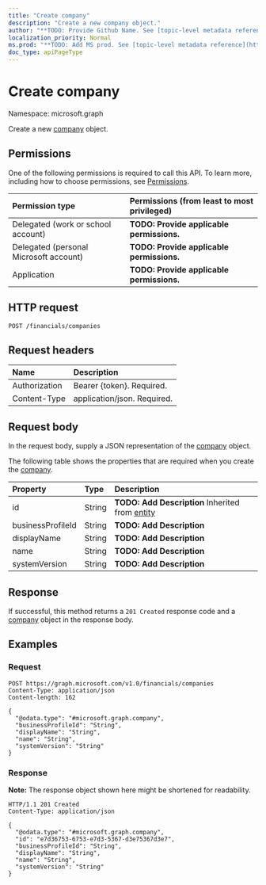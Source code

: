 ```yaml
---
title: "Create company"
description: "Create a new company object."
author: "**TODO: Provide Github Name. See [topic-level metadata reference](https://msgo.azurewebsites.net/add/document/guidelines/metadata.html#topic-level-metadata)**"
localization_priority: Normal
ms.prod: "**TODO: Add MS prod. See [topic-level metadata reference](https://msgo.azurewebsites.net/add/document/guidelines/metadata.html#topic-level-metadata)**"
doc_type: apiPageType
---
```


# Create company
Namespace: microsoft.graph



Create a new [company](../resources/company.md) object.

## Permissions
One of the following permissions is required to call this API. To learn more, including how to choose permissions, see [Permissions](/graph/permissions-reference).

|Permission type|Permissions (from least to most privileged)|
|:---|:---|
|Delegated (work or school account)|**TODO: Provide applicable permissions.**|
|Delegated (personal Microsoft account)|**TODO: Provide applicable permissions.**|
|Application|**TODO: Provide applicable permissions.**|

## HTTP request

<!-- {
  "blockType": "ignored"
}
-->
``` http
POST /financials/companies
```

## Request headers
|Name|Description|
|:---|:---|
|Authorization|Bearer {token}. Required.|
|Content-Type|application/json. Required.|

## Request body
In the request body, supply a JSON representation of the [company](../resources/company.md) object.

The following table shows the properties that are required when you create the [company](../resources/company.md).

|Property|Type|Description|
|:---|:---|:---|
|id|String|**TODO: Add Description** Inherited from [entity](../resources/entity.md)|
|businessProfileId|String|**TODO: Add Description**|
|displayName|String|**TODO: Add Description**|
|name|String|**TODO: Add Description**|
|systemVersion|String|**TODO: Add Description**|



## Response

If successful, this method returns a `201 Created` response code and a [company](../resources/company.md) object in the response body.

## Examples

### Request
<!-- {
  "blockType": "request",
  "name": "create_company_from_"
}
-->
``` http
POST https://graph.microsoft.com/v1.0/financials/companies
Content-Type: application/json
Content-length: 162

{
  "@odata.type": "#microsoft.graph.company",
  "businessProfileId": "String",
  "displayName": "String",
  "name": "String",
  "systemVersion": "String"
}
```


### Response
**Note:** The response object shown here might be shortened for readability.
<!-- {
  "blockType": "response",
  "truncated": true,
  "@odata.type": "microsoft.graph.company"
}
-->
``` http
HTTP/1.1 201 Created
Content-Type: application/json

{
  "@odata.type": "#microsoft.graph.company",
  "id": "e7d36753-6753-e7d3-5367-d3e75367d3e7",
  "businessProfileId": "String",
  "displayName": "String",
  "name": "String",
  "systemVersion": "String"
}
```

